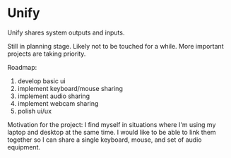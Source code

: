 # Unify
Unify shares system outputs and inputs.

Still in planning stage. Likely not to be touched for a while. More important projects are taking priority.

Roadmap:
1. develop basic ui
2. implement keyboard/mouse sharing
3. implement audio sharing
4. implement webcam sharing
5. polish ui/ux

Motivation for the project: I find myself in situations where I'm using my laptop and desktop at the same time. I would like to be able to link them together so I can share a single keyboard, mouse, and set of audio equipment.
